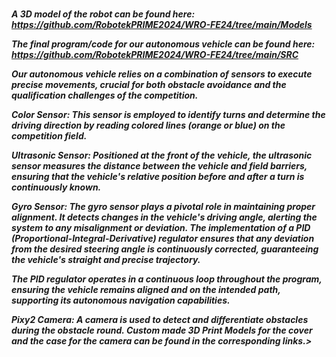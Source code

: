 <body>
<h1><Official repository of the Robotek PRIME team from Kazakhstan. It contains all the engineering materials of our self-driven vehicle's model participating in the WRO Future Engineers competition in the season of 2024.></h1>

<h5><We used components from a MINDSTORMS EV3 Core Set + a Pixy2 Camera and some other technic pieces from other sets.

A 3D model of the robot can be found here: https://github.com/RobotekPRIME2024/WRO-FE24/tree/main/Models

The final program/code for our autonomous vehicle can be found here: https://github.com/RobotekPRIME2024/WRO-FE24/tree/main/SRC

Our autonomous vehicle relies on a combination of sensors to execute precise movements, crucial for both obstacle avoidance and the qualification challenges of the competition.

Color Sensor: This sensor is employed to identify turns and determine the driving direction by reading colored lines (orange or blue) on the competition field.

Ultrasonic Sensor: Positioned at the front of the vehicle, the ultrasonic sensor measures the distance between the vehicle and field barriers, ensuring that the vehicle's relative position before and after a turn is continuously known.

Gyro Sensor: The gyro sensor plays a pivotal role in maintaining proper alignment. It detects changes in the vehicle's driving angle, alerting the system to any misalignment or deviation. The implementation of a PID (Proportional-Integral-Derivative) regulator ensures that any deviation from the desired steering angle is continuously corrected, guaranteeing the vehicle's straight and precise trajectory.

The PID regulator operates in a continuous loop throughout the program, ensuring the vehicle remains aligned and on the intended path, supporting its autonomous navigation capabilities.

Pixy2 Camera: A camera is used to detect and differentiate obstacles during the obstacle round. Custom made 3D Print Models for the cover and the case for the camera can be found in the corresponding links.></h5>
</body>

